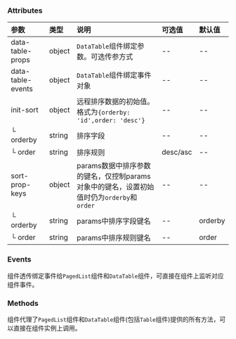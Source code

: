 ### Attributes

| 参数              | 类型   | 说明                                                                                     | 可选值   | 默认值  |
| :---------------- | :----- | :--------------------------------------------------------------------------------------- | :------- | :------ |
| data-table-props  | object | `DataTable`组件绑定参数。可选传参方式                                                    | --       | --      |
| data-table-events | object | `DataTable`组件绑定事件对象                                                              | --       | --      |
| init-sort         | object | 远程排序数据的初始值。格式为`{orderby: 'id',order: 'desc'}`                              | --       | --      |
| └ orderby         | string | 排序字段                                                                                 | --       | --      |
| └ order           | string | 排序规则                                                                                 | desc/asc | --      |
| sort-prop-keys    | object | params数据中排序参数的键名，仅控制params对象中的键名，设置初始值时仍为`orderby`和`order` | --       | --      |
| └ orderby         | string | params中排序字段键名                                                                     | --       | orderby |
| └ order           | string | params中排序规则键名                                                                     | --       | order   |

### Events

组件透传绑定事件给`PagedList`组件和`DataTable`组件，可直接在组件上监听对应组件事件。

### Methods

组件代理了`PagedList`组件和`DataTable`组件(包括`Table`组件)提供的所有方法，可以直接在组件实例上调用。


